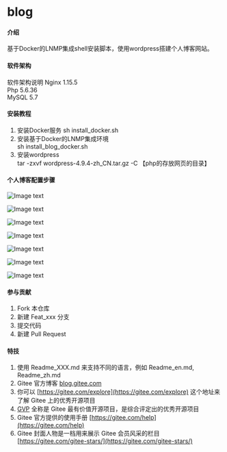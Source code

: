 # blog

#### 介绍
基于Docker的LNMP集成shell安装脚本，使用wordpress搭建个人博客网站。

#### 软件架构
软件架构说明
Nginx 1.15.5  
Php 5.6.36  
MySQL 5.7

#### 安装教程

1.  安装Docker服务
sh install_docker.sh  
2.  安装基于Docker的LNMP集成环境  
sh install_blog_docker.sh  
2.  安装wordpress  
tar -zxvf wordpress-4.9.4-zh_CN.tar.gz -C 【php的存放网页的目录】  
 
#### 个人博客配置步骤
![Image text](https://gitee.com/code-horse-mi/blog/raw/master/images/1.png)  

![Image text](https://gitee.com/code-horse-mi/blog/raw/master/images/2.png)

![Image text](https://gitee.com/code-horse-mi/blog/raw/master/images/3.png)

![Image text](https://gitee.com/code-horse-mi/blog/raw/master/images/4.png)

![Image text](https://gitee.com/code-horse-mi/blog/raw/master/images/5.png)

![Image text](https://gitee.com/code-horse-mi/blog/raw/master/images/6.png)

![Image text](https://gitee.com/code-horse-mi/blog/raw/master/images/7.png)

#### 参与贡献

1.  Fork 本仓库
2.  新建 Feat_xxx 分支
3.  提交代码
4.  新建 Pull Request


#### 特技

1.  使用 Readme\_XXX.md 来支持不同的语言，例如 Readme\_en.md, Readme\_zh.md
2.  Gitee 官方博客 [blog.gitee.com](https://blog.gitee.com)
3.  你可以 [https://gitee.com/explore](https://gitee.com/explore) 这个地址来了解 Gitee 上的优秀开源项目
4.  [GVP](https://gitee.com/gvp) 全称是 Gitee 最有价值开源项目，是综合评定出的优秀开源项目
5.  Gitee 官方提供的使用手册 [https://gitee.com/help](https://gitee.com/help)
6.  Gitee 封面人物是一档用来展示 Gitee 会员风采的栏目 [https://gitee.com/gitee-stars/](https://gitee.com/gitee-stars/)
